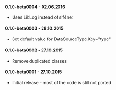 #### 0.1.0-beta0004 - 02.06.2016
* Uses LibLog instead of slf4net

#### 0.1.0-beta0003 - 28.10.2015
* Set default value for DataSourceType.Key="type"

#### 0.1.0-beta0002 - 27.10.2015
* Remove duplicated classes

#### 0.1.0-beta0001 - 27.10.2015
* Initial release - most of the code is still not ported
